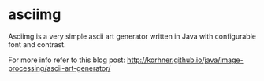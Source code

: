 asciimg
========

Asciimg is a very simple ascii art generator written in Java with configurable font and contrast. 

For more info refer to this blog post:
<a href="http://korhner.github.io/java/image-processing/ascii-art-generator/">
http://korhner.github.io/java/image-processing/ascii-art-generator/</a>


